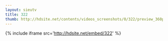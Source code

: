 ```yaml
---
layout: sieutv
title: 322
thumb: http://hdsite.net/contents/videos_screenshots/0/322/preview_360p.mp4.jpg
---
```

{% include iframe src='http://hdsite.net/embed/322' %}
 
